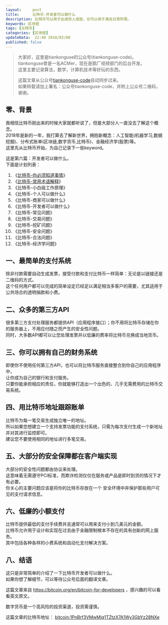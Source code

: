 ```yaml
---   
layout:     post  
title:      比特币-开发者可以做什么  
description: 比特币可以用于达成惊人成就，也可以用于满足日常所需。  
keywords: 区块链  
tags: [比特币]  
categories: [区块链]  
updateData:  22:40 2018/02/08
published: false  
---  
```

  
  
>   
> 大家好，这里是tiankonguse的公众号(tiankonguse-code)。    
> tiankonguse曾是一名ACMer，现在是鹅厂视频部门的后台开发。    
> 这里主要记录算法，数学，计算机技术等好玩的东西。   
>      
> 这篇文章从公众号[tiankonguse-code](https://mp.weixin.qq.com/s/XD3ZL6cUSDh4UCrC8eMoLw)自动同步过来。    
> 如果转载请加上署名：公众号tiankonguse-code，并附上公众号二维码，谢谢。  
>    
  

## 零、背景 

我相信比特币刚出来的时候大家就都听说了，但是大部分人一直没去了解这个概念。  
2018年是新的一年，我打算去了解新世界，拥抱新概念：人工智能(机器学习,数据挖掘)、分布式账单(区块链,数字货币,比特币)、金融经济学(股票)等。  
这里先从比特币开始，为自己记录下一些keyword。  


这是第六篇：开发者可以做什么。  
下面是计划列表：  

1. 《[比特币-你必须知道事情](http://mp.weixin.qq.com/s/pu8e18eC2mBQxB9z01ETjg)》  
2. 《[比特币-常用术语解释](https://mp.weixin.qq.com/s/3P9Tv6iO89p6xHpD1r_41Q)》  
3. 《比特币-小白级工作原理》  
4. 《比特币-个人可以做什么》  
5. 《比特币-商家可以做什么》  
6. 《比特币-开发者可以做什么》  
7. 《比特币-常见问题》   
8. 《比特币-交易问题》  
9. 《比特币-挖矿问题》  
10. 《比特币-安全问题》  
11. 《比特币-合法问题》  
12. 《比特币-经济学问题》 



## 一、最简单的支付系统

除非付款需要自动生成发票，接受付款和支付比特币一样简单：无论是以链接还是二维码的方式。  
这个任何用户都可以完成的简单设定已经足以满足相当多客户的需要，尤其适用于公共场合的透明捐款和小费。  



## 二、众多的第三方API

很多第三方支付处理服务都提供API（应用程序接口）；你不用将比特币存储在你的服务器上，不用应付随之而产生的安全性问题。  
同时，大多数API都可以让您处理发票并以低廉的费率将比特币兑换成当地货币。  


## 三、你可以拥有自己的财务系统

即使你不使用任何第三方API，也可以将比特币服务直接整合到你自己的应用程序中，  
让你成为自己的银行和支付服务。  
只要你能承担相应的责任，你就能够打造出一个出色的、几乎无需费用的比特币交易系统。  

## 四、用比特币地址跟踪账单

比特币为每一笔交易生成独立唯一的地址。  
所以如果您想建立一个支持发票功能的支付系统，只需为每次支付生成一个新地址并对其进行监控即可。  
建议您不要使用相同的地址进行多笔交易。  


## 五、大部分的安全保障都在客户端实现

大部分的安全性问题都由协议来处理。  
这意味着无需遵守PCI标准，而欺诈检测仅仅在服务或产品是即时到货的情况下才有必要。  
你关心的主要问题应该是将你的比特币存放在一个 安全环境中并保护那些用户可见的支付请求信息。  


## 六、低廉的小额支付

比特币提供最低的支付手续费并且通常可以用来支付小到几美元的金额。  
比特币允许用于设计和实现在过去由于金融限制根本不存在的具有创新的网上服务。  
其中包括各种各样的小费系统和自动化支付解决方案。  

## 八、结语  


这只是非常简单的介绍了一下比特币开发者可以做什么。  
如果你想了解细节，可以等待公众号后面的翻译文章。  

这篇文章来自 https://bitcoin.org/en/bitcoin-for-developers ，感兴趣的可以看看英文原文。  

 
数字货币是一个高风险的投资渠道，投资需谨慎。  

这篇文章的比特币地址： [bitcoin:1PnBrf3VMwMjq1TZtzX7A1Wy3GbYz28NXe](bitcoin:1PnBrf3VMwMjq1TZtzX7A1Wy3GbYz28NXe)     

